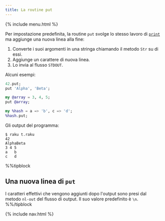```yaml
---
title: La routine put
---
```


{% include menu.html %}

Per impostazione predefinita, la routine `put` svolge lo stesso lavoro di [`print`](../print) ma aggiunge una nuova linea alla fine:

1. Converte i suoi argomenti in una stringa chiamando il metodo `Str` su di essi.
1. Aggiunge un carattere di nuova linea.
1. Lo invia al flusso `STDOUT`.

Alcuni esempi:

```raku
42.put;
put 'Alpha', 'Beta';

my @array = 3, 4, 5;
put @array;

my %hash = a => 'b', c => 'd';
%hash.put;
```

Gli output del programma:

```console
$ raku t.raku
42
AlphaBeta
3 4 5
a	b
c	d
```

%%tipblock
## Una nuova linea di `put`

I caratteri effettivi che vengono aggiunti dopo l'output sono presi dal metodo `nl-out` del flusso di output. Il suo valore predefinito è `\n`.
%%/tipblock

{% include nav.html %}